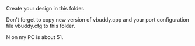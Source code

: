 Create your design in this folder.

Don't forget to copy new version of vbuddy.cpp and your port configuration file vbuddy.cfg to this folder.

N on my PC is about 51.